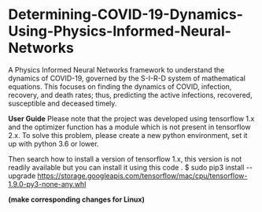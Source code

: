 # Determining-COVID-19-Dynamics-Using-Physics-Informed-Neural-Networks
A Physics Informed Neural Networks framework to understand the dynamics of COVID-19, governed by the S-I-R-D system of mathematical equations. This focuses on finding the dynamics of COVID, infection, recovery, and death rates; thus, predicting the active infections, recovered, susceptible and deceased timely.

**User Guide**
Please note that the project was developed using tensorflow 1.x and the optimizer function has a module which is not present in tensorflow 2.x. To solve this  problem, please create a new python environment, set it up with python 3.6 or lower.

Then search how to install a version of tensorflow 1.x, this version is not readily available but you can install it using this code .
$ sudo pip3 install --upgrade https://storage.googleapis.com/tensorflow/mac/cpu/tensorflow-1.9.0-py3-none-any.whl 

**(make corresponding changes for Linux)**
